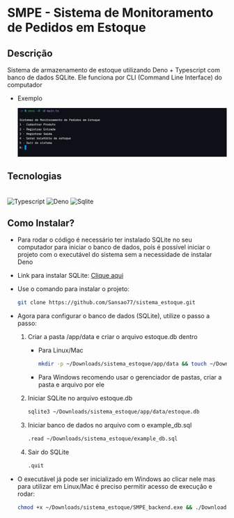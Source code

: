 # SMPE - Sistema de Monitoramento de Pedidos em Estoque

## Descrição

Sistema de armazenamento de estoque utilizando Deno + Typescript com banco de dados SQLite. Ele funciona por CLI (Command Line Interface) do computador

- Exemplo

  ![Exemplo do CLI rodando](./public/Exemplo-CLI.png)

## Tecnologias

<div style="display: inline_block">
    <br>
    <img align="center" alt="Typescript" height="100" width="33%" src="https://cdn.jsdelivr.net/gh/devicons/devicon@latest/icons/typescript/typescript-original.svg" />
    <img align="center" alt="Deno" height="100" width="33%" src="https://cdn.jsdelivr.net/gh/devicons/devicon@latest/icons/denojs/denojs-original-wordmark.svg" />
    <img align="center" alt="Sqlite" height="100" width="33%" src="https://cdn.jsdelivr.net/gh/devicons/devicon@latest/icons/sqlite/sqlite-original-wordmark.svg" />
</div>

## Como Instalar?

- Para rodar o código é necessário ter instalado SQLite no seu computador para iniciar o banco de dados, poís é possível iniciar o projeto com o executável do sistema sem a necessidade de instalar Deno
- Link para instalar SQLite: [Clique aqui](https://www.sqlite.org/download.html)

- Use o comando para instalar o projeto:
    ```sh
    git clone https://github.com/Sansao77/sistema_estoque.git
    ```

- Agora para configurar o banco de dados (SQLite), utilize o passo a passo:
    1. Criar a pasta /app/data e criar o arquivo estoque.db dentro
        - Para Linux/Mac
            ```sh
            mkdir -p ~/Downloads/sistema_estoque/app/data && touch ~/Downloads/sistema_estoque/app/data/estoque.db
            ```

        - Para Windows recomendo usar o gerenciador de pastas, criar a pasta e arquivo por ele

    2. Iniciar SQLite no arquivo estoque.db

        ```sh
        sqlite3 ~/Downloads/sistema_estoque/app/data/estoque.db
        ```

    3. Iniciar banco de dados no arquivo com o example_db.sql

        ```sh
        .read ~/Downloads/sistema_estoque/example_db.sql
        ```

    4. Sair do SQLite

        ```sh
        .quit
        ```

- O executável já pode ser inicializado em Windows ao clicar nele mas para utilizar em Linux/Mac é preciso permitir acesso de execução e rodar:
    ```sh
    chmod +x ~/Downloads/sistema_estoque/SMPE_backend.exe && ./Downloads/sistema_estoque/SMPE_backend.exe
    ```
